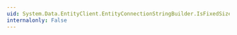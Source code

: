 ```yaml
---
uid: System.Data.EntityClient.EntityConnectionStringBuilder.IsFixedSize
internalonly: False
---
```

